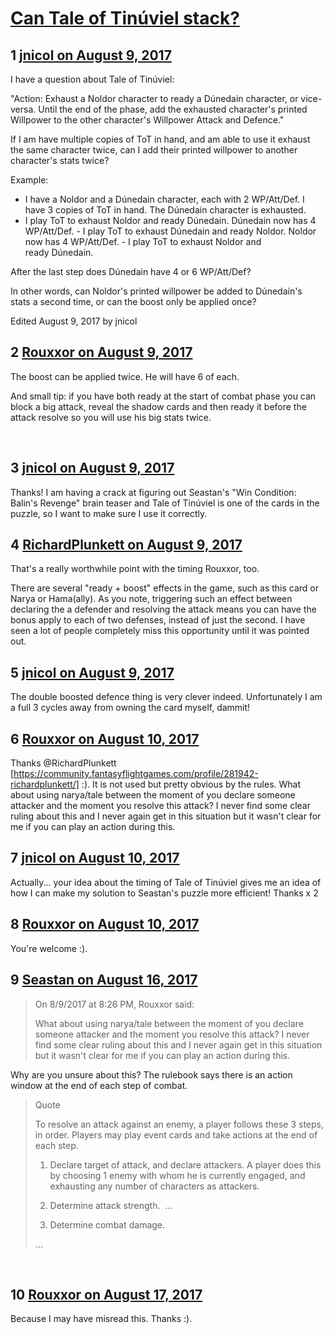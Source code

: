 # [Can Tale of Tinúviel stack?](https://community.fantasyflightgames.com/topic/255905-can-tale-of-tin%C3%BAviel-stack/)

## 1 [jnicol on August 9, 2017](https://community.fantasyflightgames.com/topic/255905-can-tale-of-tin%C3%BAviel-stack/?do=findComment&comment=2919654)

I have a question about Tale of Tinúviel: 

"Action: Exhaust a Noldor character to ready a Dúnedain character, or vice-versa. Until the end of the phase, add the exhausted character's printed Willpower to the other character's Willpower Attack and Defence."

If I am have multiple copies of ToT in hand, and am able to use it exhaust the same character twice, can I add their printed willpower to another character's stats twice?

Example:

- I have a Noldor and a Dúnedain character, each with 2 WP/Att/Def. I have 3 copies of ToT in hand. The Dúnedain character is exhausted.
- I play ToT to exhaust Noldor and ready Dúnedain. Dúnedain now has 4 WP/Att/Def.
- I play ToT to exhaust Dúnedain and ready Noldor. Noldor now has 4 WP/Att/Def.
- I play ToT to exhaust Noldor and ready Dúnedain.

After the last step does Dúnedain have 4 or 6 WP/Att/Def?

In other words, can Noldor's printed willpower be added to Dúnedain's stats a second time, or can the boost only be applied once?

Edited August 9, 2017 by jnicol

## 2 [Rouxxor on August 9, 2017](https://community.fantasyflightgames.com/topic/255905-can-tale-of-tin%C3%BAviel-stack/?do=findComment&comment=2919739)

The boost can be applied twice. He will have 6 of each.

And small tip: if you have both ready at the start of combat phase you can block a big attack, reveal the shadow cards and then ready it before the attack resolve so you will use his big stats twice.

 

## 3 [jnicol on August 9, 2017](https://community.fantasyflightgames.com/topic/255905-can-tale-of-tin%C3%BAviel-stack/?do=findComment&comment=2919782)

Thanks! I am having a crack at figuring out Seastan's "Win Condition: Balin's Revenge" brain teaser and Tale of Tinúviel is one of the cards in the puzzle, so I want to make sure I use it correctly.

## 4 [RichardPlunkett on August 9, 2017](https://community.fantasyflightgames.com/topic/255905-can-tale-of-tin%C3%BAviel-stack/?do=findComment&comment=2920056)

That's a really worthwhile point with the timing Rouxxor, too.

There are several "ready + boost" effects in the game, such as this card or Narya or Hama(ally). As you note, triggering such an effect between declaring the a defender and resolving the attack means you can have the bonus apply to each of two defenses, instead of just the second. I have seen a lot of people completely miss this opportunity until it was pointed out. 

## 5 [jnicol on August 9, 2017](https://community.fantasyflightgames.com/topic/255905-can-tale-of-tin%C3%BAviel-stack/?do=findComment&comment=2920511)

The double boosted defence thing is very clever indeed. Unfortunately I am a full 3 cycles away from owning the card myself, dammit!

## 6 [Rouxxor on August 10, 2017](https://community.fantasyflightgames.com/topic/255905-can-tale-of-tin%C3%BAviel-stack/?do=findComment&comment=2920979)

Thanks @RichardPlunkett [https://community.fantasyflightgames.com/profile/281942-richardplunkett/] :). It is not used but pretty obvious by the rules. What about using narya/tale between the moment of you declare someone attacker and the moment you resolve this attack? I never find some clear ruling about this and I never again get in this situation but it wasn't clear for me if you can play an action during this.

## 7 [jnicol on August 10, 2017](https://community.fantasyflightgames.com/topic/255905-can-tale-of-tin%C3%BAviel-stack/?do=findComment&comment=2920987)

Actually... your idea about the timing of Tale of Tinúviel gives me an idea of how I can make my solution to Seastan's puzzle more efficient! Thanks x 2

## 8 [Rouxxor on August 10, 2017](https://community.fantasyflightgames.com/topic/255905-can-tale-of-tin%C3%BAviel-stack/?do=findComment&comment=2921074)

You're welcome :).

## 9 [Seastan on August 16, 2017](https://community.fantasyflightgames.com/topic/255905-can-tale-of-tin%C3%BAviel-stack/?do=findComment&comment=2930815)

> On 8/9/2017 at 8:26 PM, Rouxxor said:
> 
> What about using narya/tale between the moment of you declare someone attacker and the moment you resolve this attack? I never find some clear ruling about this and I never again get in this situation but it wasn't clear for me if you can play an action during this.

Why are you unsure about this? The rulebook says there is an action window at the end of each step of combat. 

> Quote
> 
> To resolve an attack against an enemy, a player follows these 3 steps, in order. Players may play event cards and take actions at the end of each step.
> 
> 1. Declare target of attack, and declare attackers. A player does this by choosing 1 enemy with whom he is currently engaged, and exhausting any number of characters as attackers.
> 
> 2. Determine attack strength. 
> ...
> 3. Determine combat damage.
> 
> ...

 

## 10 [Rouxxor on August 17, 2017](https://community.fantasyflightgames.com/topic/255905-can-tale-of-tin%C3%BAviel-stack/?do=findComment&comment=2932706)

Because I may have misread this. Thanks :).

